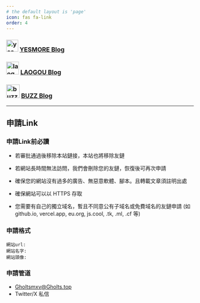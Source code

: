 ```yaml
---
# the default layout is 'page'
icon: fas fa-link
order: 4
---
```


### <img src="https://dev.yesmore.cc/og.png" alt="yesmore" width="32" height="32" /> [YESMORE Blog](https://dev.yesmore.cc)

### <img src="https://avatars.githubusercontent.com/u/128354383?v=4" alt="laogou" width="34" height="34" /> [LAOGOU Blog](https://www.laogou666.com/)

### <img src="https://home.buzzchat.top/images/icon/logo.png" alt="buzz" width="36" height="36" /> [BUZZ Blog](https://blog.buzzchat.top/)

---

##  申請Link

### 申請Link前必讀

- 若審批通過後移除本站鏈接，本站也將移除友鏈

- 若網站長時間無法訪問，我們會刪除您的友鏈，恢復後可再次申請

- 確保您的網站沒有過多的廣告、無惡意軟體、腳本。且轉載文章須註明出處

- 確保網站可以以 HTTPS 存取

- 您需要有自己的獨立域名，暫且不同意公有子域名或免費域名的友鏈申請 (如 github.io, vercel.app, eu.org, js.cool, .tk, .ml, .cf 等)

### 申請格式
```
網站url:
網站名字:
網站頭像:
```

### 申請管道

- Gholtsmxv@Gholts.top
- Twitter/X 私信
